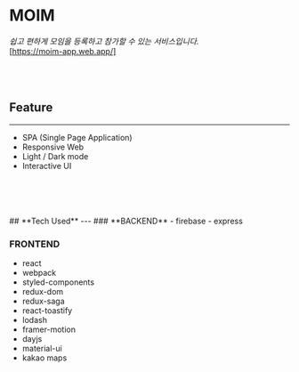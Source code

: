# **MOIM**
*쉽고 편하게 모임을 등록하고 참가할 수 있는 서비스입니다.*
<br />
[https://moim-app.web.app/]
<br />
<br />
<br />
<br />
## **Feature**
---
- SPA (Single Page Application)
- Responsive Web
- Light / Dark mode
- Interactive UI
<br />
<br />
<br />
<br />
## **Tech Used**
---
### **BACKEND**
- firebase
- express
<br />

### **FRONTEND**
- react
- webpack
- styled-components
- redux-dom
- redux-saga
- react-toastify
- lodash
- framer-motion
- dayjs
- material-ui
- kakao maps